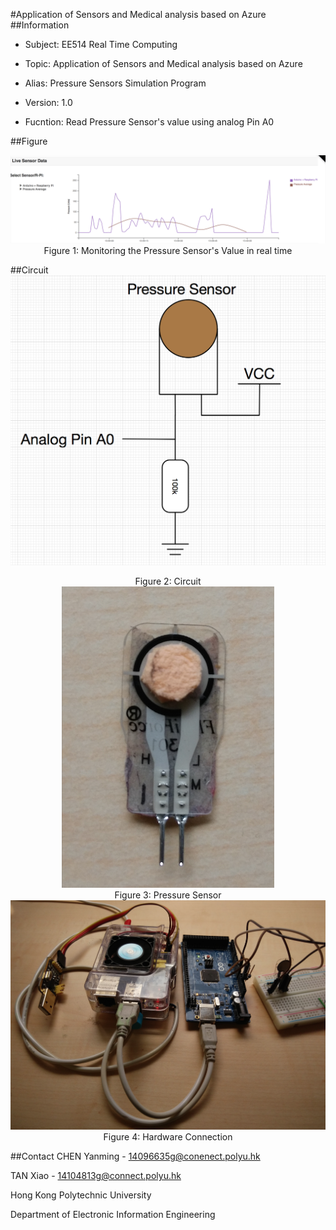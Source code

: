 #Application of Sensors and Medical analysis based on Azure
##Information
* Subject: EE514 Real Time Computing
* Topic: Application of Sensors and Medical analysis based on Azure
* Alias: Pressure Sensors Simulation Program
* Version: 1.0

* Fucntion: Read Pressure Sensor's value using analog Pin A0

##Figure

 <img src="./figure.png">
 <center>Figure 1: Monitoring the Pressure Sensor's Value in real time </center>

##Circuit
 <img src="./circuit.png">
 <center>Figure 2: Circuit </center>

 <center><img src="./sensor.png"></center>
 <center>Figure 3: Pressure Sensor </center>

 <img src="./hardware.png">
 <center>Figure 4: Hardware Connection </center>

##Contact 
CHEN Yanming - [14096635g@conenect.polyu.hk](mailto:14096635g@conenect.polyu.hk)

TAN Xiao - [14104813g@connect.polyu.hk](mailto:14104813g@conenect.polyu.hk)

Hong Kong Polytechnic University

Department of Electronic Information Engineering

